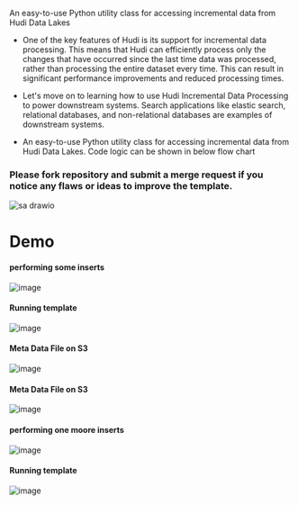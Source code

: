 
An easy-to-use Python utility class for accessing incremental data from Hudi Data Lakes



* One of the key features of Hudi is its support for incremental data processing. This means that Hudi can efficiently process only the changes that have occurred since the last time data was processed, rather than processing the entire dataset every time. This can result in significant performance improvements and reduced processing times.

* Let's move on to learning how to use Hudi Incremental Data Processing to power downstream systems. Search applications like elastic search, relational databases, and non-relational databases are examples of downstream systems.

* An easy-to-use Python utility class for accessing incremental data from Hudi Data Lakes. Code logic can be shown in below flow chart

### Please fork repository and submit a merge request if you notice any flaws or ideas to improve the template.

![sa drawio](https://user-images.githubusercontent.com/39345855/221435952-76d4c80e-1043-40fc-b5d7-42f042e7181c.png)

# Demo

####  performing some inserts
![image](https://user-images.githubusercontent.com/39345855/221436178-61e7b768-6563-4ef4-9a53-2e804cb2097e.png)

#### Running template
![image](https://user-images.githubusercontent.com/39345855/221436220-7153fae1-58cf-4723-9c03-111d2ff0d214.png)

#### Meta Data File on S3
![image](https://user-images.githubusercontent.com/39345855/221436234-d50c2c76-aeb7-42fd-b3d4-9a41dfd02b24.png)

#### Meta Data File on S3
![image](https://user-images.githubusercontent.com/39345855/221436316-7ab9ef1c-7ec4-415c-839c-884c1db4fd15.png)

####  performing one moore inserts
![image](https://user-images.githubusercontent.com/39345855/221436341-7f26521f-1d35-43e9-9a7a-e1e3930d31bc.png)

#### Running template
![image](https://user-images.githubusercontent.com/39345855/221436559-9b864975-f2a4-4562-9594-c2a97df3f8f0.png)



